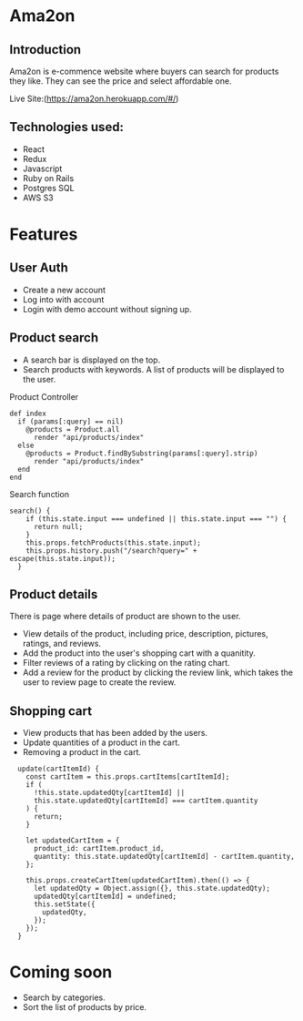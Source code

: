 # Ama2on

## Introduction
Ama2on is e-commence website where buyers can search for products they like. They can see the price and select affordable one.

Live Site:(https://ama2on.herokuapp.com/#/)


## Technologies used:
* React
* Redux
* Javascript
* Ruby on Rails
* Postgres SQL
* AWS S3

# Features

## User Auth
* Create a new account
* Log into with account
* Login with demo account without signing up.

## Product search
* A search bar is displayed on the top.
* Search products with keywords. A list of products will be displayed to the user. 

Product Controller
```
def index
  if (params[:query] == nil) 
    @products = Product.all
      render "api/products/index"
  else
    @products = Product.findBySubstring(params[:query].strip)
      render "api/products/index"
  end
end
 ```

Search function 
```
search() { 
    if (this.state.input === undefined || this.state.input === "") {
      return null;
    }
    this.props.fetchProducts(this.state.input);
    this.props.history.push("/search?query=" + escape(this.state.input));
  }
```
## Product details
There is page where details of product are shown to the user.
* View details of the product, including price, description, pictures, ratings, and reviews.
* Add the product into the user's shopping cart with a quanitity.
* Filter reviews of a rating by clicking on the rating chart. 
* Add a review for the product by clicking the review link, which takes the user to review page to create the review. 

## Shopping cart
* View products that has been added by the users.
* Update quantities of a product in the cart.
* Removing a product in the cart.


```
  update(cartItemId) {
    const cartItem = this.props.cartItems[cartItemId];
    if (
      !this.state.updatedQty[cartItemId] ||
      this.state.updatedQty[cartItemId] === cartItem.quantity
    ) {
      return;
    }

    let updatedCartItem = {
      product_id: cartItem.product_id,
      quantity: this.state.updatedQty[cartItemId] - cartItem.quantity,
    };

    this.props.createCartItem(updatedCartItem).then(() => {
      let updatedQty = Object.assign({}, this.state.updatedQty);
      updatedQty[cartItemId] = undefined;
      this.setState({
        updatedQty,
      });
    });
  }
 ```

# Coming soon
* Search by categories.
* Sort the list of products by price.
